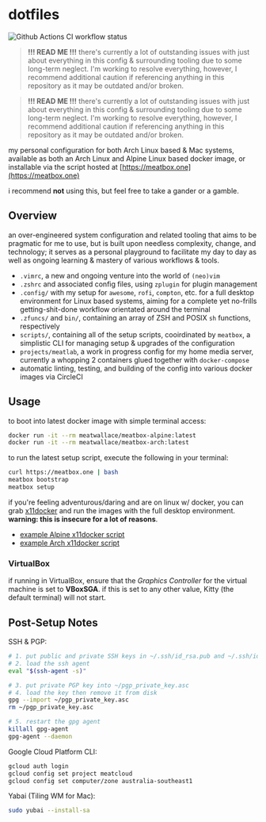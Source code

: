 # dotfiles

![Github Actions CI workflow status](https://github.com/meatwallace/dotfiles/actions/workflows/ci.yml/badge.svg?branch=master)

> **!!! READ ME !!!**
> there's currently a lot of outstanding issues with just about everything in
> this config & surrounding tooling due to some long-term neglect. I'm working
> to resolve everything, however, I recommend additional caution if referencing
> anything in this repository as it may be outdated and/or broken.

> **!!! READ ME !!!**
> there's currently a lot of outstanding issues with just about everything in
> this config & surrounding tooling due to some long-term neglect. I'm working
> to resolve everything, however, I recommend additional caution if referencing
> anything in this repository as it may be outdated and/or broken.

my personal configuration for both Arch Linux based & Mac systems, available as
both an Arch Linux and Alpine Linux based docker image, or installable via the
script hosted at [https://meatbox.one](https://meatbox.one)

i recommend **not** using this, but feel free to take a gander or a gamble.

## Overview

an over-engineered system configuration and related tooling that aims to be
pragmatic for me to use, but is built upon needless complexity, change, and
technology; it serves as a personal playground to facilitate my day to day as
well as ongoing learning & mastery of various workflows & tools.

- `.vimrc`, a new and ongoing venture into the world of `(neo)vim`
- `.zshrc` and associated config files, using `zplugin` for plugin management
- `.config/` with my setup for `awesome`, `rofi`, `compton`, etc. for a full
  desktop environment for Linux based systems, aiming for a complete yet
  no-frills getting-shit-done workflow orientated around the terminal
- `.zfuncs/` and `bin/`, containing an array of ZSH and POSIX `sh` functions,
  respectively
- `scripts/`, containing all of the setup scripts, cooirdinated by `meatbox`, a
  simplistic CLI for managing setup & upgrades of the configuration
- `projects/meatlab`, a work in progress config for my home media server,
  currently a whopping 2 containers glued together with `docker-compose`
- automatic linting, testing, and building of the config into various docker
  images via CircleCI

## Usage

to boot into latest docker image with simple terminal access:

```sh
docker run -it --rm meatwallace/meatbox-alpine:latest
docker run -it --rm meatwallace/meatbox-arch:latest
```

to run the latest setup script, execute the following in your terminal:

```sh
curl https://meatbox.one | bash
meatbox bootstrap
meatbox setup
```

if you're feeling adventurous/daring and are on linux w/ docker, you can grab
[x11docker](https://github.com/mviereck/x11docker) and run the images with the
full desktop environment. **warning: this is insecure for a lot of reasons**.

- [example Alpine x11docker script](./scripts/alpine/run-x11.sh)
- [example Arch x11docker script](./scripts/arch/run-x11.sh)

### VirtualBox

if running in VirtualBox, ensure that the _Graphics Controller_ for the virtual
machine is set to **VBoxSGA**. if this is set to any other value, Kitty (the
default terminal) will not start.

## Post-Setup Notes

SSH & PGP:

```sh
# 1. put public and private SSH keys in ~/.ssh/id_rsa.pub and ~/.ssh/id_rsa, respectively
# 2. load the ssh agent
eval "$(ssh-agent -s)"

# 3. put private PGP key into ~/pgp_private_key.asc
# 4. load the key then remove it from disk
gpg --import ~/pgp_private_key.asc
rm ~/pgp_private_key.asc

# 5. restart the gpg agent
killall gpg-agent
gpg-agent --daemon
```

Google Cloud Platform CLI:

```sh
gcloud auth login
gcloud config set project meatcloud
gcloud config set computer/zone australia-southeast1
```

Yabai (Tiling WM for Mac):

```sh
sudo yubai --install-sa
```
